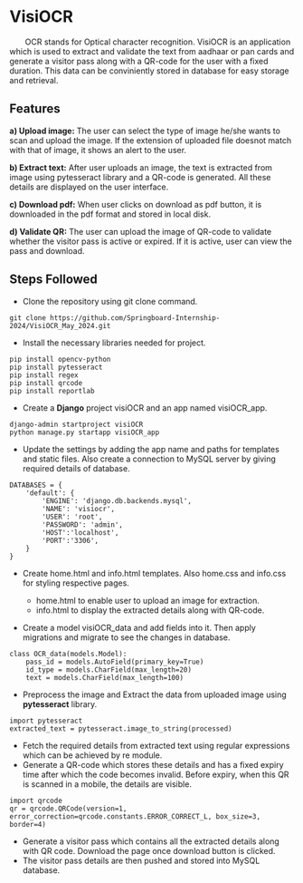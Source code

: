 # VisiOCR
  &nbsp;&nbsp;&nbsp;&nbsp;&nbsp; &nbsp;OCR stands for Optical character recognition. VisiOCR is an application which is used to extract and validate the text from aadhaar or pan cards and generate a visitor pass along with a QR-code for the user with a fixed duration. This data can be conviniently stored in database for easy storage and retrieval.

## Features
<b>a) Upload image:</b> The user can select the type of image he/she wants to scan and upload the image. If the extension of uploaded file doesnot match with that of image, it shows an alert to the user.<br>

<b>b) Extract text:</b> After user uploads an image, the text is extracted from image using pytesseract library and a QR-code is generated. All these details are displayed on the user interface.

<b>c) Download pdf:</b> When user clicks on download as pdf button, it is downloaded in the pdf format and stored in local disk.

<b>d) Validate QR:</b> The user can upload the image of QR-code to validate whether the visitor pass is active or expired. If it is active, user can view the pass and download.<br>

## Steps Followed
* Clone the repository using git clone command.
```
git clone https://github.com/Springboard-Internship-2024/VisiOCR_May_2024.git
```
* Install the necessary libraries needed for project.
```
pip install opencv-python
pip install pytesseract
pip install regex
pip install qrcode
pip install reportlab
```
* Create a <b>Django</b> project visiOCR and an app named visiOCR_app.
```
django-admin startproject visiOCR
python manage.py startapp visiOCR_app
```
* Update the settings by adding the app name and paths for templates and static files. Also create a connection to MySQL server by giving required details of database.
```
DATABASES = {
    'default': {
        'ENGINE': 'django.db.backends.mysql',
        'NAME': 'visiocr',
        'USER': 'root',
        'PASSWORD': 'admin',
        'HOST':'localhost',
        'PORT':'3306',
    }
}
```
* Create home.html and info.html templates. Also home.css and info.css for styling respective pages.
  - home.html to enable user to upload an image for extraction.
  - info.html to display the extracted details along with QR-code.
 
* Create a model visiOCR_data and add fields into it. Then apply migrations and migrate to see the changes in database.
```
class OCR_data(models.Model):
    pass_id = models.AutoField(primary_key=True)
    id_type = models.CharField(max_length=20)
    text = models.CharField(max_length=100)
```
    
* Preprocess the image and Extract the data from uploaded image using <b>pytesseract</b> library.
```
import pytesseract
extracted_text = pytesseract.image_to_string(processed)
```
* Fetch the required details from extracted text using regular expressions which can be achieved by re module.
* Generate a QR-code which stores these details and has a fixed expiry time after which the code becomes invalid. Before expiry, when this QR is scanned in a mobile, the details are visible.
```
import qrcode
qr = qrcode.QRCode(version=1, error_correction=qrcode.constants.ERROR_CORRECT_L, box_size=3, border=4)
```
* Generate a visitor pass which contains all the extracted details along with QR code. Download the page once download button is clicked.
* The visitor pass details are then pushed and stored into MySQL database.
